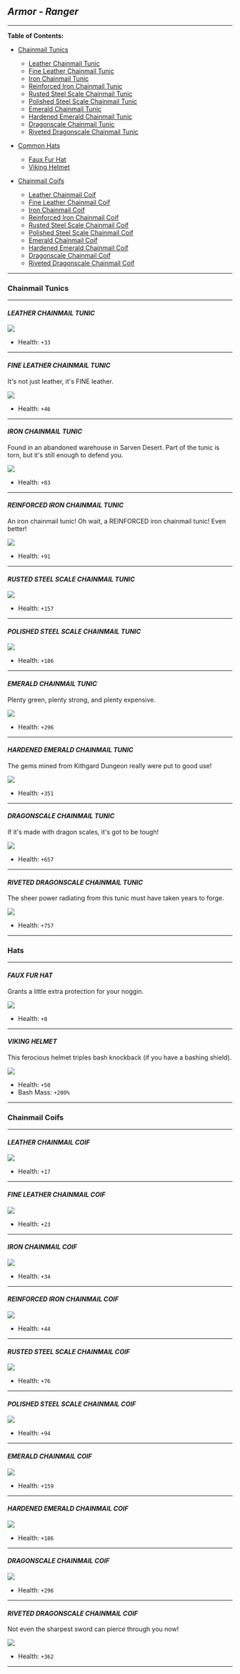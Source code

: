 ## _Armor - Ranger_

___


**Table of Contents:**
+ [Chainmail Tunics](#chainmail-tunics)
    * [Leather Chainmail Tunic](#leather-chainmail-tunic)
    * [Fine Leather Chainmail Tunic](#fine-leather-chainmail-tunic)
    * [Iron Chainmail Tunic](#iron-chainmail-tunic)
    * [Reinforced Iron Chainmail Tunic](#reinforced-iron-chainmail-tunic)
    * [Rusted Steel Scale Chainmail Tunic](#rusted-steel-scale-chainmail-tunic)
    * [Polished Steel Scale Chainmail Tunic](#polished-steel-scale-chainmail-tunic)
    * [Emerald Chainmail Tunic](#emerald-chainmail-tunic)
    * [Hardened Emerald Chainmail Tunic](#hardened-emerald-chainmail-tunic)
    * [Dragonscale Chainmail Tunic](#dragonscale-chainmail-tunic)
    * [Riveted Dragonscale Chainmail Tunic](#riveted-dragonscale-chainmail-tunic)

+ [Common Hats](#hats)
    * [Faux Fur Hat](#faux-fur-hat)
    * [Viking Helmet](#viking-helmet)

+ [Chainmail Coifs](#chainmail-coifs)
    * [Leather Chainmail Coif](#leather-chainmail-coif)
    * [Fine Leather Chainmail Coif](#fine-leather-chainmail-coif)
    * [Iron Chainmail Coif](#iron-chainmail-coif)
    * [Reinforced Iron Chainmail Coif](#reinforced-iron-chainmail-coif)
    * [Rusted Steel Scale Chainmail Coif](#rusted-steel-scale-chainmail-coif)
    * [Polished Steel Scale Chainmail Coif](#polished-steel-scale-chainmail-coif)
    * [Emerald Chainmail Coif](#emerald-chainmail-coif)
    * [Hardened Emerald Chainmail Coif](#hardened-emerald-chainmail-coif)
    * [Dragonscale Chainmail Coif](#dragonscale-chainmail-coif)
    * [Riveted Dragonscale Chainmail Coif](#riveted-dragonscale-chainmail-coif)

___


### Chainmail Tunics

___

#### _LEATHER CHAINMAIL TUNIC_

![](img/leathertunik.png)

+ Health: `+33`

___

#### _FINE LEATHER CHAINMAIL TUNIC_

It's not just leather, it's FINE leather.

![](img/finetunik.png)

+ Health: `+46`

___

#### _IRON CHAINMAIL TUNIC_

Found in an abandoned warehouse in Sarven Desert. Part of the tunic is torn, but it's still enough to defend you.

![](img/irontunik.png)

+ Health: `+83`

___

#### _REINFORCED IRON CHAINMAIL TUNIC_

An iron chainmail tunic! Oh wait, a REINFORCED iron chainmail tunic! Even better!

![](img/reinforcedtinik.png)

+ Health: `+91`

___

#### _RUSTED STEEL SCALE CHAINMAIL TUNIC_

![](img/rustedtunik.png)

+ Health: `+157`

___

#### _POLISHED STEEL SCALE CHAINMAIL TUNIC_

![](img/steeltunik.png)

+ Health: `+186`

___

#### _EMERALD CHAINMAIL TUNIC_

Plenty green, plenty strong, and plenty expensive.

![](img/emerald.png)

+ Health: `+296`

___

#### _HARDENED EMERALD CHAINMAIL TUNIC_

The gems mined from Kithgard Dungeon really were put to good use!

![](img/hardened.png)

+ Health: `+351`

___

#### _DRAGONSCALE CHAINMAIL TUNIC_

If it's made with dragon scales, it's got to be tough!

![](img/dragontunik.png)

+ Health: `+657`

___

#### _RIVETED DRAGONSCALE CHAINMAIL TUNIC_

The sheer power radiating from this tunic must have taken years to forge.

![](img/riveted.png)

+ Health: `+757`

___


### Hats

___

#### _FAUX FUR HAT_

Grants a little extra protection for your noggin.

![](img/fauxhat.png)

+ Health: `+8`

___

#### _VIKING HELMET_

This ferocious helmet triples bash knockback (if you have a bashing shield).

![](img/viking.png)

+ Health: `+50`
+ Bash Mass: `+200%`

___


### Chainmail Coifs

___

#### _LEATHER CHAINMAIL COIF_

![](img/leathercoif.png)

+ Health: `+17`

___

#### _FINE LEATHER CHAINMAIL COIF_

![](img/finecoif.png)

+ Health: `+23`

___

#### _IRON CHAINMAIL COIF_

![](img/ironcoif.png)

+ Health: `+34`

___

#### _REINFORCED IRON CHAINMAIL COIF_

![](img/reinforcedcoif.png)

+ Health: `+44`

___

#### _RUSTED STEEL SCALE CHAINMAIL COIF_

![](img/rustedcoif.png)

+ Health: `+76`

___

#### _POLISHED STEEL SCALE CHAINMAIL COIF_

![](img/steelcoif.png)

+ Health: `+94`

___

#### _EMERALD CHAINMAIL COIF_

![](img/emeraldcoif.png)

+ Health: `+159`

___

#### _HARDENED EMERALD CHAINMAIL COIF_

![](img/hardenedcoif.png)

+ Health: `+186`

___

#### _DRAGONSCALE CHAINMAIL COIF_

![](img/dragoncoif.png)

+ Health: `+296`

___

#### _RIVETED DRAGONSCALE CHAINMAIL COIF_

Not even the sharpest sword can pierce through you now!

![](img/revetedcoif.png)

+ Health: `+362`

___
